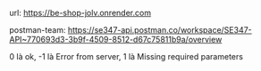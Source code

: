 url: https://be-shop-jolv.onrender.com

postman-team: https://se347-api.postman.co/workspace/SE347-API~770693d3-3b9f-4509-8512-d67c75811b9a/overview

0 là ok, -1 là Error from server, 1 là Missing required parameters